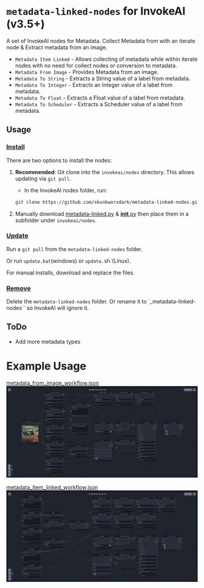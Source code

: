 # `metadata-linked-nodes` for InvokeAI (v3.5+)
A set of InvokeAI nodes for Metadata. Collect Metadata from with an iterate node & Extract metadata from an image.

- `Metadata Item Linked` - Allows collecting of metadata while within iterate nodes with no need for collect nodes or conversion to metadata.
- `Metadata From Image` - Provides Metadata from an image.
- `Metadata To String` - Extracts a String value of a label from metadata.
- `Metadata To Integer` - Extracts an Integer value of a label from metadata.
- `Metadata To Float` - Extracts a Float value of a label from metadata.
- `Metadata To Scheduler` - Extracts a Scheduler value of a label from metadata.


## Usage
### <ins>Install</ins><BR>
There are two options to install the nodes:

1. **Recommended**: Git clone into the `invokeai/nodes` directory. This allows updating via `git pull`.

    - In the InvokeAI nodes folder, run:
    ```bash
    git clone https://github.com/skunkworxdark/metadata-linked-nodes.git
    ```

2. Manually download [metadata-linked.py](metadata-linked.py) & [__init__.py](__init__.py) then place them in a subfolder under `invokeai/nodes`. 

### <ins>Update</ins><BR>
Run a `git pull` from the `metadata-linked-nodes` folder.

Or run `update.bat`(windows) or `update.`sh`(Linux).

For manual installs, download and replace the files.

### <ins>Remove</ins><BR>
Delete the `metadata-linked-nodes` folder. Or rename it to `_metadata-linked-nodes`` so InvokeAI will ignore it.

## ToDo
- Add more metadata types
# Example Usage

[metadata_from_image_workflow.json](workflows/metadata_from_image_workflow.json)
![workflow](images/workflow-image_to_metadata.png)
<BR>

[metadata_Item_linked_workflow.json](workflows/metadata_Item_linked_workflow.json)
![workflow](images/workflow-metadata_linked.png)
